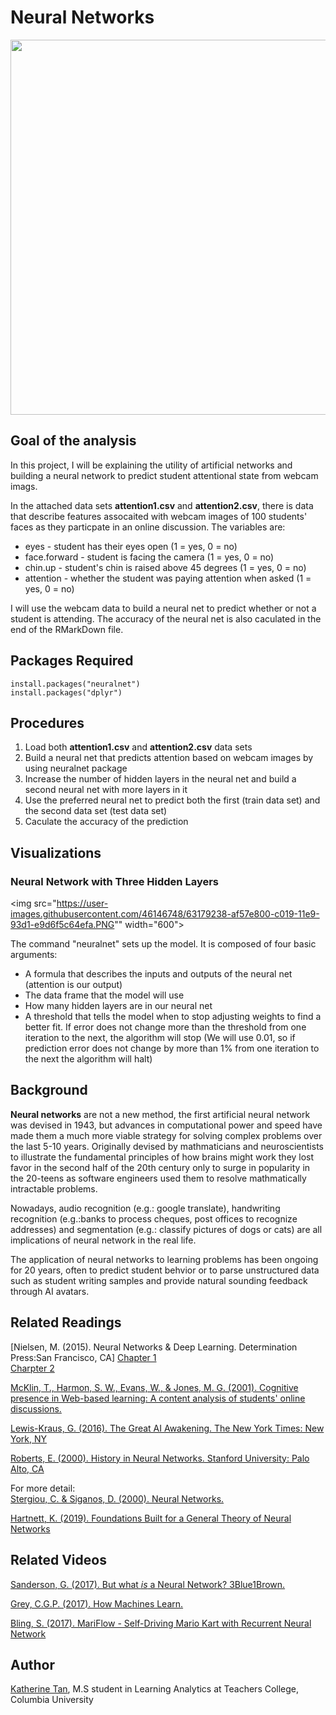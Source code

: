 # Neural Networks
<img src="https://user-images.githubusercontent.com/46146748/63178520-34420200-c018-11e9-8f9f-183da398376f.jpg" width="600">

## Goal of the analysis

In this project, I will be explaining the utility of artificial networks and building a neural network to predict student attentional state from webcam imags. 

In the attached data sets **attention1.csv** and **attention2.csv**, there is data that describe features assocaited with webcam images of 100 students' faces as they particpate in an online discussion. The variables are:

  * eyes - student has their eyes open (1 = yes, 0 = no)
  * face.forward - student is facing the camera (1 = yes, 0 = no)
  * chin.up - student's chin is raised above 45 degrees (1 = yes, 0 = no)
  * attention - whether the student was paying attention when asked (1 = yes, 0 = no)

I will use the webcam data to build a neural net to predict whether or not a student is attending. The accuracy of the neural net is also caculated in the end of the RMarkDown file.

## Packages Required
``` 
install.packages("neuralnet")
install.packages("dplyr")
```

## Procedures
1. Load both **attention1.csv** and **attention2.csv** data sets
2. Build a neural net that predicts attention based on webcam images by using neuralnet package
3. Increase the number of hidden layers in the neural net and build a second neural net with more layers in it
4. Use the preferred neural net to predict both the first (train data set) and the second data set (test data set)
5. Caculate the accuracy of the prediction

## Visualizations
### Neural Network with Three Hidden Layers
<img src="https://user-images.githubusercontent.com/46146748/63179238-af57e800-c019-11e9-93d1-e9d6f5c64efa.PNG"" width="600">

The command "neuralnet" sets up the model. It is composed of four basic arguments:

- A formula that describes the inputs and outputs of the neural net (attention is our output)
- The data frame that the model will use
- How many hidden layers are in our neural net
- A threshold that tells the model when to stop adjusting weights to find a better fit. If error does not change more than the threshold from one iteration to the next, the algorithm will stop (We will use 0.01, so if prediction error does not change by more than 1% from one iteration to the next the algorithm will halt)


## Background
**Neural networks** are not a new method, the first artificial neural network was devised in 1943, but advances in computational power and speed have made them a much more viable strategy for solving complex problems over the last 5-10 years. Originally devised by mathmaticians and neuroscientists to illustrate the fundamental principles of how brains might work they lost favor in the second half of the 20th century only to surge in popularity in the 20-teens as software engineers used them to resolve mathmatically intractable problems. 

Nowadays, audio recognition (e.g.: google translate), handwriting recognition (e.g.:banks to process cheques, post offices to recognize addresses) and segmentation (e.g.: classify pictures of dogs or cats) are all implications of neural network in the real life.

The application of neural networks to learning problems has been ongoing for 20 years, often to predict student behvior or to parse unstructured data such as student writing samples and provide natural sounding feedback through AI avatars.


##  Related Readings

[Nielsen, M. (2015). Neural Networks & Deep Learning. Determination Press:San Francisco, CA]
  [Chapter 1](http://neuralnetworksanddeeplearning.com/chap1.html)  
  [Charpter 2](http://neuralnetworksanddeeplearning.com/chap2.html)  

[McKlin, T., Harmon, S. W., Evans, W., & Jones, M. G. (2001). Cognitive presence in Web-based learning: A content analysis of students' online discussions.](https://files.eric.ed.gov/fulltext/ED470101.pdf)  

[Lewis-Kraus, G. (2016). The Great AI Awakening. The New York Times: New York, NY](https://www.nytimes.com/2016/12/14/magazine/the-great-ai-awakening.html)

[Roberts, E. (2000). History in Neural Networks. Stanford University: Palo Alto, CA](https://cs.stanford.edu/people/eroberts/courses/soco/projects/neural-networks/History/history1.html)


For more detail:  
[Stergiou, C. & Siganos, D. (2000). Neural Networks.](http://www.doc.ic.ac.uk/~nd/surprise_96/journal/vol4/cs11/report.html)

[Hartnett, K. (2019). Foundations Built for a General Theory of Neural Networks](https://www.quantamagazine.org/foundations-built-for-a-general-theory-of-neural-networks-20190131/)


## Related Videos

[Sanderson, G. (2017). But what *is* a Neural Network? 3Blue1Brown. ](https://www.youtube.com/watch?v=aircAruvnKk)

[Grey, C.G.P. (2017). How Machines Learn.](https://www.youtube.com/watch?v=R9OHn5ZF4Uo)

[Bling, S. (2017). MariFlow - Self-Driving Mario Kart with Recurrent Neural Network](https://www.youtube.com/watch?v=Ipi40cb_RsI)


## Author
[Katherine Tan](www.linkedin.com/in/katherine-tan-2019), M.S student in Learning Analytics at Teachers College, Columbia University
